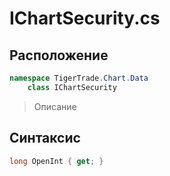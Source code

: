 
# IChartSecurity.cs
## Расположение
```csharp
namespace TigerTrade.Chart.Data  
    class IChartSecurity
```

> Описание

## Синтаксис
```csharp
long OpenInt { get; }
```
